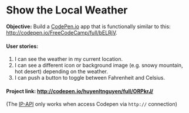 # Show the Local Weather
**Objective:** Build a [CodePen.io](https://codepen.io/) app that is functionally similar to this: http://codepen.io/FreeCodeCamp/full/bELRjV.
#### User stories:
  1. I can see the weather in my current location.
  2. I can see a different icon or background image (e.g. snowy mountain, hot desert) depending on the weather.
  3.  I can push a button to toggle between Fahrenheit and Celsius.
#### Project link: http://codepen.io/huyenltnguyen/full/ORPkrJ/
(The [IP-API](http://ip-api.com/docs/api:json) only works when access Codepen via `http://` connection)
